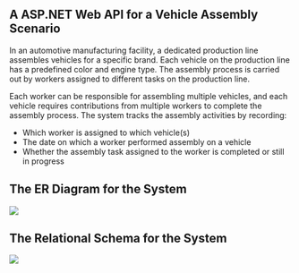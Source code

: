 <h2>A ASP.NET Web API for a Vehicle Assembly Scenario</h2> 

In an automotive manufacturing facility, a dedicated production line assembles vehicles for a specific brand. Each vehicle on the production line has a predefined color and engine type. The assembly process is carried out by workers assigned to different tasks on the production line.

Each worker can be responsible for assembling multiple vehicles, and each vehicle requires contributions from multiple workers to complete the assembly process. The system tracks the assembly activities by recording:

<ul>
  <li>Which worker is assigned to which vehicle(s)</li>
  <li>The date on which a worker performed assembly on a vehicle</li>
  <li>Whether the assembly task assigned to the worker is completed or still in progress</li>
</ul>

<h2>The ER Diagram for the System</h2> 
<img src="https://github.com/user-attachments/assets/1417c1bd-0d23-48a0-b9a6-97c16cb8dc48">

<h2>The Relational Schema for the System</h2> 
<img src="https://github.com/user-attachments/assets/97cf9c95-2a3e-4dc7-9677-bcdeff620bc1">

